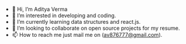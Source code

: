 - 👋 Hi, I’m Aditya Verma
- 👀 I’m interested in developing and coding.
- 🌱 I’m currently learning data structures and react.js.
- 💞️ I’m looking to collaborate on open source projects for my resume.
- 📫 How to reach me just mail me on (av876777@gmail.com).

<!---
AdityaVerma2003/AdityaVerma2003 is a ✨ special ✨ repository because its `README.md` (this file) appears on your GitHub profile.
You can click the Preview link to take a look at your changes.
--->
